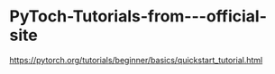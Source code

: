 # PyToch-Tutorials-from---official-site
https://pytorch.org/tutorials/beginner/basics/quickstart_tutorial.html
